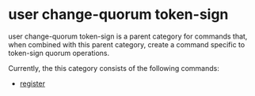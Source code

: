 # user change\-quorum token\-sign<a name="cloudhsm_cli-user-chqm-token"></a>

user change\-quorum token\-sign is a parent category for commands that, when combined with this parent category, create a command specific to token\-sign quorum operations\.

Currently, the this category consists of the following commands:
+ [register](cloudhsm_cli-user-chqm-token-reg.md)